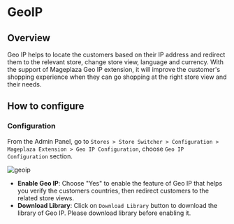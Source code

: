 # GeoIP
## Overview

Geo IP helps to locate the customers based on their IP address and redirect them to the relevant store, change store view, language and currency. With the support of Mageplaza Geo IP extension, it will improve the customer's shopping experience when they can go shopping at the right store view and their needs.

## How to configure
### Configuration
From the Admin Panel, go to `Stores > Store Switcher > Configuration > Mageplaza Extension > Geo IP Configuration`, choose `Geo IP Configuration` section.

![geoip](https://i.imgur.com/DdgK0WU.png)

- **Enable Geo IP**: Choose "Yes" to enable the feature of Geo IP that helps you verify the customers countries, then redirect customers to the related store views.
- **Download Library**: Click on `Download Library` button to download the library of Geo IP. Please download library before enabling it.
